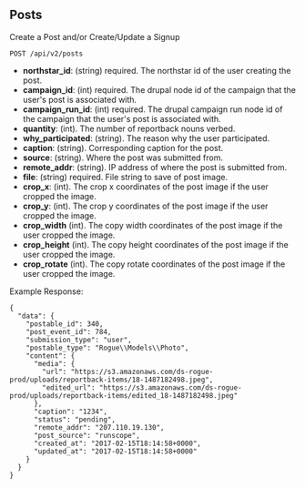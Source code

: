 ## Posts

Create a Post and/or Create/Update a Signup

```
POST /api/v2/posts
```

  - **northstar_id**: (string) required.
    The northstar id of the user creating the post.
  - **campaign_id**: (int) required.
    The drupal node id of the campaign that the user's post is associated with. 
  - **campaign_run_id**: (int) required.
    The drupal campaign run node id of the campaign that the user's post is associated with.
  - **quantity**: (int).
    The number of reportback nouns verbed. 
  - **why_participated**: (string).
    The reason why the user participated.
  - **caption**: (string).
    Corresponding caption for the post.
  - **source**: (string).
    Where the post was submitted from.
  - **remote_addr**: (string).
    IP address of where the post is submitted from. 
  - **file**: (string) required.
    File string to save of post image.
  - **crop_x**: (int).
    The crop x coordinates of the post image if the user cropped the image.
  - **crop_y**: (int).
    The crop y coordinates of the post image if the user cropped the image.
  - **crop_width** (int).
    The copy width coordinates of the post image if the user cropped the image.
  - **crop_height** (int).
    The copy height coordinates of the post image if the user cropped the image.
  - **crop_rotate** (int).
    The copy rotate coordinates of the post image if the user cropped the image.

Example Response:

```
{
  "data": {
    "postable_id": 340,
    "post_event_id": 784,
    "submission_type": "user",
    "postable_type": "Rogue\\Models\\Photo",
    "content": {
      "media": {
        "url": "https://s3.amazonaws.com/ds-rogue-prod/uploads/reportback-items/18-1487182498.jpeg",
        "edited_url": "https://s3.amazonaws.com/ds-rogue-prod/uploads/reportback-items/edited_18-1487182498.jpeg"
      },
      "caption": "1234",
      "status": "pending",
      "remote_addr": "207.110.19.130",
      "post_source": "runscope",
      "created_at": "2017-02-15T18:14:58+0000",
      "updated_at": "2017-02-15T18:14:58+0000"
    }
  }
}
```
